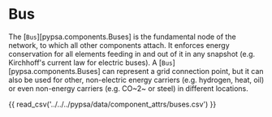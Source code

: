 <!--
SPDX-FileCopyrightText: PyPSA Contributors

SPDX-License-Identifier: CC-BY-4.0
-->

# Bus

The [`Bus`][pypsa.components.Buses] is the fundamental node of the network, to which all other components
attach. It enforces energy conservation for all elements feeding in and out of
it in any snapshot (e.g. Kirchhoff's current law for electric buses). A [`Bus`][pypsa.components.Buses]
can represent a grid connection point, but it can also be used for other,
non-electric energy carriers (e.g. hydrogen, heat, oil) or even non-energy
carriers (e.g. CO~2~ or steel) in different locations.

{{ read_csv('../../../pypsa/data/component_attrs/buses.csv') }}
